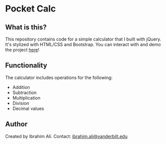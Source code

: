 # Pocket Calc

## What is this?

This repository contains code for a simple calculator that I built with jQuery. It's stylized with HTML/CSS and Bootstrap. You can interact with and demo the project [here](https://codepen.io/ibrahim0814/full/GvVQKo/)!

## Functionality

The calculator includes operations for the following:
  * Addition
  * Subtraction
  * Multiplication
  * Division
  * Decimal values
  
## Author
Created by Ibrahim Ali. Contact: ibrahim.ali@vanderbilt.edu
